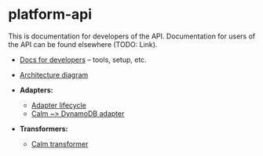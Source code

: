 # platform-api

This is documentation for developers of the API.  Documentation for users
of the API can be found elsewhere (TODO: Link).

*   [Docs for developers](developers.md) – tools, setup, etc.

*   [Architecture diagram](architecture.md)

*   **Adapters:**
    -   [Adapter lifecycle](adapter_lifecycle.md)
    -   [Calm ~> DynamoDB adapter](../calm_adapter/README.md)

*   **Transformers:**
    -   [Calm transformer](../transformer/README.md)
